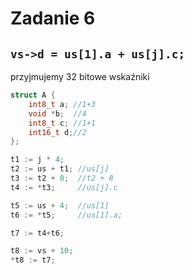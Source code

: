# Zadanie 6
## `vs->d = us[1].a + us[j].c;`
przyjmujemy 32 bitowe wskaźniki
```c
struct A {
    int8_t a; //1+3
    void *b;  //4
    int8_t c; //1+1
    int16_t d;//2
};
```
```c
t1 := j * 4; 
t2 := us + t1; //us[j]
t3 := t2 + 8;  //t2 + 8
t4 := *t3;     //us[j].c

t5 := us + 4;  //us[1]
t6 := *t5;     //us[1].a;

t7 := t4+t6;   

t8 := vs + 10;
*t8 := t7;
```